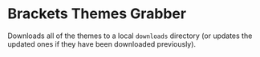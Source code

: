 # Brackets Themes Grabber #

Downloads all of the themes to a local `downloads` directory (or updates 
the updated ones if they have been downloaded previously).